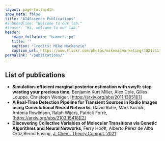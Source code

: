 ```yaml
---
layout: page-fullwidth 
show_meta: false
title: "AI4Science Publications"
#subheadline: "Welcome to our lab."
#teaser: "Hi, welcome to our lab."
header:
   image_fullwidth: "banner.jpg"
   title: ''
   caption: "Credits: Mike Mackenzie"
   caption_url: https://www.flickr.com/photos/mikemacmarketing/30212411048
permalink: "/publications/"
---
```


## List of publications
- **Simulation-efficient marginal posterior estimation with swyft: stop wasting your precious time**, Benjamin Kurt Miller, Alex Cole, Gilles Louppe, Christoph Weniger, [https://arxiv.org/abs/2011.13951][1]
- **A Real-Time Detection Pipeline for Transient Sources in Radio Images using Convolutional Neural Networks**, David Ruhe, Mark Kuiack, Antonia Rowlinson, Ralph Wijers, Patrick Forré, [https://arxiv.org/abs/2103.15418][2]
- **Discovering Collective Variables of Molecular Transitions via Genetic Algorithms and Neural Networks**, Ferry Hooft, Alberto Pérez de Alba Ortíz,Bernd Ensing, [J. Chem. Theory Comput. 2021][3]

[1]: https://arxiv.org/abs/2011.13951
[2]: https://arxiv.org/abs/2103.15418
[3]: https://pubs.acs.org/doi/abs/10.1021/acs.jctc.0c00981
[5]:http://www.mathben.com/
